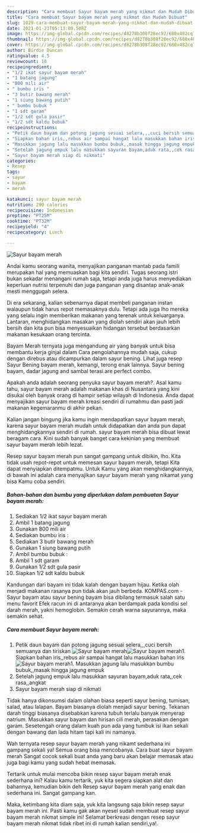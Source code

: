 ```yaml
---
description: "Cara membuat Sayur bayam merah yang nikmat dan Mudah Dibuat"
title: "Cara membuat Sayur bayam merah yang nikmat dan Mudah Dibuat"
slug: 1029-cara-membuat-sayur-bayam-merah-yang-nikmat-dan-mudah-dibuat
date: 2021-01-21T05:13:08.508Z
image: https://img-global.cpcdn.com/recipes/d8278b308f28ec92/680x482cq70/sayur-bayam-merah-foto-resep-utama.jpg
thumbnail: https://img-global.cpcdn.com/recipes/d8278b308f28ec92/680x482cq70/sayur-bayam-merah-foto-resep-utama.jpg
cover: https://img-global.cpcdn.com/recipes/d8278b308f28ec92/680x482cq70/sayur-bayam-merah-foto-resep-utama.jpg
author: Birdie Duncan
ratingvalue: 4.5
reviewcount: 10
recipeingredient:
- "1/2 ikat sayur bayam merah"
- "1 batang jagung"
- "800 mili air"
- " bumbu iris "
- "3 butir bawang merah"
- "1 siung bawang putih"
- " bumbu bubuk "
- "1 sdt garam"
- "1/2 sdt gula pasir"
- "1/2 sdt kaldu bubuk"
recipeinstructions:
- "Petik daun bayam dan potong jagung sesuai selera,,,cuci bersih semuanya dan tiriskan"
- "Siapkan bahan iris,,rebus air sampai hangat lalu masukkan bahan iris"
- "Masukkan jagung lalu masukkan bumbu bubuk,,masak hingga jagung empuk"
- "Setelah jagung empuk lalu masukkan sayuran bayam,aduk rata,,cek rasa,,angkat"
- "Sayur bayam merah siap di nikmati"
categories:
- Resep
tags:
- sayur
- bayam
- merah

katakunci: sayur bayam merah 
nutrition: 290 calories
recipecuisine: Indonesian
preptime: "PT25M"
cooktime: "PT32M"
recipeyield: "4"
recipecategory: Lunch

---
```



![Sayur bayam merah](https://img-global.cpcdn.com/recipes/d8278b308f28ec92/680x482cq70/sayur-bayam-merah-foto-resep-utama.jpg)

Andai kamu seorang wanita, menyajikan panganan mantab pada famili merupakan hal yang memuaskan bagi kita sendiri. Tugas seorang istri bukan sekadar menangani rumah saja, tetapi anda juga harus menyediakan keperluan nutrisi terpenuhi dan juga panganan yang disantap anak-anak mesti menggugah selera.

Di era  sekarang, kalian sebenarnya dapat membeli panganan instan walaupun tidak harus repot memasaknya dulu. Tetapi ada juga lho mereka yang selalu ingin memberikan makanan yang terenak untuk keluarganya. Lantaran, menghidangkan masakan yang diolah sendiri akan jauh lebih bersih dan kita pun bisa menyesuaikan hidangan tersebut berdasarkan makanan kesukaan orang tercinta. 

Bayam Merah ternyata juga mengandung air yang banyak untuk bisa membantu kerja ginjal dalam Cara pengolahannya mudah saja, cukup dengan direbus atau dicampurkan dalam sayur bening. Lihat juga resep Sayur Bening bayam merah, kemangi, terong enak lainnya. Sayur bening bayam, dadar jagung and sambal terasi are perfect combo.

Apakah anda adalah seorang penyuka sayur bayam merah?. Asal kamu tahu, sayur bayam merah adalah makanan khas di Nusantara yang kini disukai oleh banyak orang di hampir setiap wilayah di Indonesia. Anda dapat menyajikan sayur bayam merah kreasi sendiri di rumahmu dan pasti jadi makanan kegemaranmu di akhir pekan.

Kalian jangan bingung jika kamu ingin mendapatkan sayur bayam merah, karena sayur bayam merah mudah untuk didapatkan dan anda pun dapat menghidangkannya sendiri di rumah. sayur bayam merah bisa dibuat lewat beragam cara. Kini sudah banyak banget cara kekinian yang membuat sayur bayam merah lebih lezat.

Resep sayur bayam merah pun sangat gampang untuk dibikin, lho. Kita tidak usah repot-repot untuk memesan sayur bayam merah, tetapi Kita dapat menyiapkan ditempatmu. Untuk Kamu yang akan menghidangkannya, di bawah ini adalah cara menyajikan sayur bayam merah yang nikamat yang bisa Kamu coba sendiri.

<!--inarticleads1-->

##### Bahan-bahan dan bumbu yang diperlukan dalam pembuatan Sayur bayam merah:

1. Sediakan 1/2 ikat sayur bayam merah
1. Ambil 1 batang jagung
1. Gunakan 800 mili air
1. Sediakan  bumbu iris :
1. Sediakan 3 butir bawang merah
1. Gunakan 1 siung bawang putih
1. Ambil  bumbu bubuk :
1. Ambil 1 sdt garam
1. Gunakan 1/2 sdt gula pasir
1. Siapkan 1/2 sdt kaldu bubuk


Kandungan dari bayam ini tidak kalah dengan bayam hijau. Ketika olah menjadi makanan rasanya pun tidak akan jauh berbeda. KOMPAS.com - Sayur bayam atau sayur bening bayam bisa dibilang termasuk salah satu menu favorit Efek racun ini di antaranya akan berdampak pada kondisi sel darah merah, yakni hemoglobin. Semakin cerah warna sayurannya, maka semakin sehat. 

<!--inarticleads2-->

##### Cara membuat Sayur bayam merah:

1. Petik daun bayam dan potong jagung sesuai selera,,,cuci bersih semuanya dan tiriskan
<img src="https://img-global.cpcdn.com/steps/16efa089f24a294a/160x128cq70/sayur-bayam-merah-langkah-memasak-1-foto.jpg" alt="Sayur bayam merah"><img src="https://img-global.cpcdn.com/steps/7172d5daf6142180/160x128cq70/sayur-bayam-merah-langkah-memasak-1-foto.jpg" alt="Sayur bayam merah">1. Siapkan bahan iris,,rebus air sampai hangat lalu masukkan bahan iris
<img src="https://img-global.cpcdn.com/steps/3495a77a00e60f64/160x128cq70/sayur-bayam-merah-langkah-memasak-2-foto.jpg" alt="Sayur bayam merah">1. Masukkan jagung lalu masukkan bumbu bubuk,,masak hingga jagung empuk
1. Setelah jagung empuk lalu masukkan sayuran bayam,aduk rata,,cek rasa,,angkat
1. Sayur bayam merah siap di nikmati


Tidak hanya dikonsumsi dalam olahan biasa seperti sayur bening, tumisan, salad, atau lalapan. Bayam biasanya diolah menjadi sayur bening. Tekanan darah tinggi biasanya disebabkan karena tubuh terlalu banyak menyerap natrium. Masukkan sayur bayam dan hirisan cili merah, perasakan dengan garam. Sesetengah orang dalam kuah pun ada yang tumbuk isi ikan sekali dengan bawang dan lada hitam tapi kali ini namanya. 

Wah ternyata resep sayur bayam merah yang nikamt sederhana ini gampang sekali ya! Semua orang bisa mencobanya. Cara buat sayur bayam merah Sangat cocok sekali buat anda yang baru akan belajar memasak atau juga bagi kamu yang sudah hebat memasak.

Tertarik untuk mulai mencoba bikin resep sayur bayam merah enak sederhana ini? Kalau kamu tertarik, yuk kita segera siapkan alat dan bahannya, kemudian bikin deh Resep sayur bayam merah yang enak dan sederhana ini. Sangat gampang kan. 

Maka, ketimbang kita diam saja, yuk kita langsung saja bikin resep sayur bayam merah ini. Pasti kamu gak akan nyesel sudah membuat resep sayur bayam merah nikmat simple ini! Selamat berkreasi dengan resep sayur bayam merah nikmat tidak ribet ini di rumah kalian sendiri,ya!.

